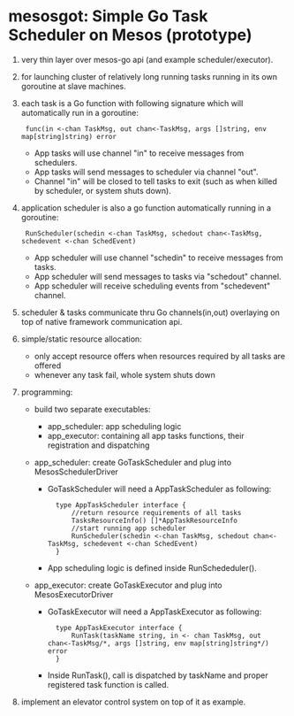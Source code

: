 mesosgot: Simple Go Task Scheduler on Mesos (prototype)
=======================================================

1. very thin layer over mesos-go api (and example scheduler/executor).

2. for launching cluster of relatively long running tasks running in its own goroutine at slave machines.

3. each task is a Go function with following signature which will automatically run in a goroutine:

    	func(in <-chan TaskMsg, out chan<-TaskMsg, args []string, env map[string]string) error

	* App tasks will use channel "in" to receive messages from schedulers.
	* App tasks will send messages to scheduler via channel "out".
	* Channel "in" will be closed to tell tasks to exit (such as when killed by scheduler, or system shuts down). 
      
4. application scheduler is also a go function automatically running in a goroutine:

    	RunScheduler(schedin <-chan TaskMsg, schedout chan<-TaskMsg, schedevent <-chan SchedEvent)

	* App scheduler will use channel "schedin" to receive messages from tasks.
	* App scheduler will send messages to tasks via "schedout" channel.
	* App scheduler will receive scheduling events from "schedevent" channel.
      
5. scheduler & tasks communicate thru Go channels(in,out) overlaying on top of native framework communication api.

6. simple/static resource allocation:
	* only accept resource offers when resources required by all tasks are offered
	* whenever any task fail, whole system shuts down

7. programming:
	* build two separate executables:
		* app_scheduler: app scheduling logic
		* app_executor: containing all app tasks functions, their registration and dispatching

	* app_scheduler: create GoTaskScheduler and plug into MesosSchedulerDriver

		* GoTaskScheduler will need a AppTaskScheduler as following:

    			type AppTaskScheduler interface {
    				//return resource requirements of all tasks
    				TasksResourceInfo() []*AppTaskResourceInfo
    				//start running app scheduler
    				RunScheduler(schedin <-chan TaskMsg, schedout chan<-TaskMsg, schedevent <-chan SchedEvent)
    			}

		* App scheduling logic is defined inside RunSchededuler().

	* app_executor: create GoTaskExecutor and plug into MesosExecutorDriver
      
		* GoTaskExecutor will need a AppTaskExecutor as following:

    			type AppTaskExecutor interface {
    				RunTask(taskName string, in <- chan TaskMsg, out chan<-TaskMsg/*, args []string, env map[string]string*/) error
    			}

		* Inside RunTask(), call is dispatched by taskName and proper registered task function is called.

8. implement an elevator control system on top of it as example.

